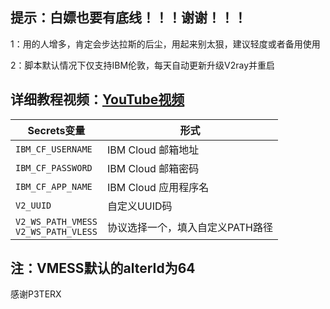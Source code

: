 ## 提示：白嫖也要有底线！！！谢谢！！！

 1：用的人增多，肯定会步达拉斯的后尘，用起来别太狠，建议轻度或者备用使用

 2：脚本默认情况下仅支持IBM伦敦，每天自动更新升级V2ray并重启

## 详细教程视频：[YouTube视频](https://youtu.be/2WGJbtsY6gw)

   | Secrets变量 | 形式 |
  | --------------------- | ----------- |
  | `IBM_CF_USERNAME`       | IBM Cloud 邮箱地址 |
  | `IBM_CF_PASSWORD` | IBM Cloud 邮箱密码 |
  | `IBM_CF_APP_NAME` | IBM Cloud 应用程序名 |
  | `V2_UUID` | 自定义UUID码 |
  | `V2_WS_PATH_VMESS` </br> `V2_WS_PATH_VLESS` | 协议选择一个，填入自定义PATH路径 |
  
## 注：VMESS默认的alterId为64

感谢P3TERX
